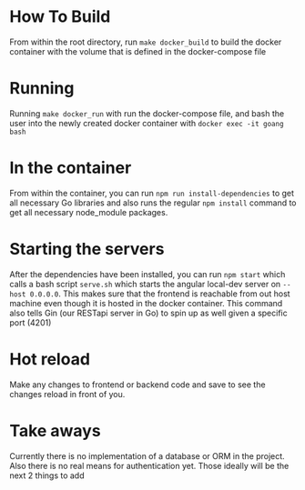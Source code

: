 # How To Build
From within the root directory, run `make docker_build` to build the docker container with the volume that is defined in the docker-compose file

# Running
Running `make docker_run` with run the docker-compose file, and bash the user into the newly created docker container with `docker exec -it goang bash`

# In the container
From within the container, you can run `npm run install-dependencies` to get all necessary Go libraries and also runs the regular `npm install` command to get all necessary node_module packages.

# Starting the servers
After the dependencies have been installed, you can run `npm start` which calls a bash script `serve.sh` which starts the angular local-dev server on `--host 0.0.0.0`. This makes sure that the frontend is reachable from out host machine even though it is hosted in the docker container. This command also tells Gin (our RESTapi server in Go) to spin up as well given a specific port (4201)

# Hot reload
Make any changes to frontend or backend code and save to see the changes reload in front of you. 

# Take aways
Currently there is no implementation of a database or ORM in the project. Also there is no real means for authentication yet. Those ideally will be the next 2 things to add
